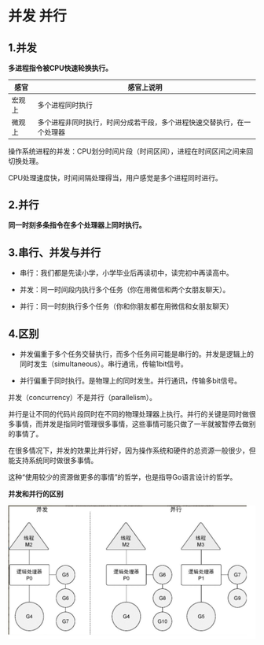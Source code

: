 # 并发 并行



## 1.并发

**多进程指令被CPU快速轮换执行。**


|感官|感官上说明|
|----|---------|
|宏观上|多个进程同时执行|
|微观上|多个进程非同时执行，时间分成若干段，多个进程快速交替执行，在一个处理器|


操作系统进程的并发：CPU划分时间片段（时间区间），进程在时间区间之间来回切换处理。


CPU处理速度快，时间间隔处理得当，用户感觉是多个进程同时进行。





## 2.并行


**同一时刻多条指令在多个处理器上同时执行。**







## 3.串行、并发与并行

- 串行：我们都是先读小学，小学毕业后再读初中，读完初中再读高中。

- 并发：同一时间段内执行多个任务（你在用微信和两个女朋友聊天）。

- 并行：同一时刻执行多个任务（你和你朋友都在用微信和女朋友聊天）





## 4.区别

- 并发偏重于多个任务交替执行，而多个任务间可能是串行的。并发是逻辑上的同时发生（simultaneous）。串行通讯，传输1bit信号。


- 并行偏重于同时执行。是物理上的同时发生。并行通讯，传输多bit信号。



并发（concurrency）不是并行（parallelism）。

并行是让不同的代码片段同时在不同的物理处理器上执行。并行的关键是同时做很多事情，而并发是指同时管理很多事情，这些事情可能只做了一半就被暂停去做别的事情了。

在很多情况下，并发的效果比并行好，因为操作系统和硬件的总资源一般很少，但能支持系统同时做很多事情。

这种“使用较少的资源做更多的事情”的哲学，也是指导Go语言设计的哲学。





**并发和并行的区别**

![](https://raw.githubusercontent.com/hujianli94/Picgo-atlas/main/img/20230412103633.png)

